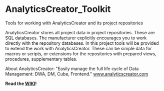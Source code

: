 # AnalyticsCreator_Toolkit
Tools for working with AnalyticsCreator and its project repositories

AnalyticsCreator stores all project data in project repositories. These are SQL databases. The manufacturer explicitly encourages you to work directly with the repository databases. In this project tools will be provided to extend the work with AnalyticsCreator. These can be simple data for macros or scripts, or extensions for the repositories with prepared views, procedures, supplementary tables.

About AnalyticsCreator: "Easily manage the full life cycle of Data Management: DWA, DM, Cube, Frontend." www.analyticscreator.com

**Read the [WIKI](https://github.com/aisbergde/AnalyticsCreator_Toolkit/wiki)!**
